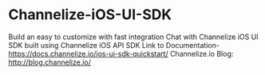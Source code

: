 # Channelize-iOS-UI-SDK
Build an easy to customize with fast integration Chat with Channelize iOS UI SDK built using Channelize iOS API SDK
Link to Documentation- https://docs.channelize.io/ios-ui-sdk-quickstart/
Channelize.io Blog: http://blog.channelize.io/
